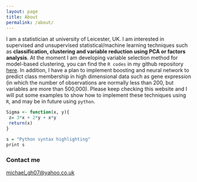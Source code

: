 ```yaml
---
layout: page
title: About
permalink: /about/
---
```


I am a statistician  at university of Leicester, UK. I am interested in supervised and unsupervised statistical/machine learning techniques such as **classification, clustering and variable reduction using PCA or factors analysis**. At the moment I am developing variable selection method for model-based clustering, you can find the `R codes` in my github repository [here](https://github.com/MichaelGhebre/ClusteringVariableSelectionUsingR). In addition, I have a plan to implement boosting and neural network to predict class membership in high dimensional data such as gene expression (in which the number of observations are normally less than 200, but variables are more than 500,000). Please keep checking this website and I will put some examples to show how to implement these techniques using `R`, and may be in future using `python`.


```r
Sigma <- function(x, y){
 z= 3*x + 2*y + x*y
 return(x)
}
```

```r
s = "Python syntax highlighting"
print s
```


### Contact me

[michael_gh07@yahoo.co.uk](mailto:michael_gh07@yahoo.co.uk)
